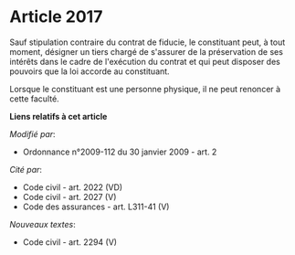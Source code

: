 # Article 2017

Sauf stipulation contraire du contrat de fiducie, le constituant peut, à tout moment, désigner un tiers chargé de s'assurer
de la préservation de ses intérêts dans le cadre de l'exécution du contrat et qui peut disposer des pouvoirs que la loi
accorde au constituant.

Lorsque le constituant est une personne physique, il ne peut renoncer à cette faculté.

**Liens relatifs à cet article**

_Modifié par_:

  - Ordonnance n°2009-112 du 30 janvier 2009 - art. 2

_Cité par_:

  - Code civil - art. 2022 (VD)
  - Code civil - art. 2027 (V)
  - Code des assurances - art. L311-41 (V)

_Nouveaux textes_:

  - Code civil - art. 2294 (V)

